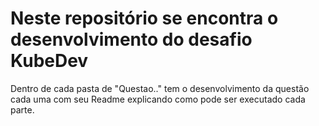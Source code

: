 # Neste repositório se encontra o desenvolvimento do desafio KubeDev
Dentro de cada pasta de "Questao.." tem o desenvolvimento da questão cada uma com seu Readme explicando como pode ser executado cada parte.
